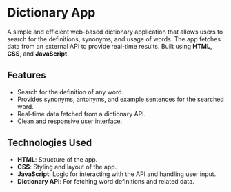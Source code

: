 # Dictionary App

A simple and efficient web-based dictionary application that allows users to search for the definitions, synonyms, and usage of words. The app fetches data from an external API to provide real-time results. Built using **HTML**, **CSS**, and **JavaScript**.

## Features

- Search for the definition of any word.
- Provides synonyms, antonyms, and example sentences for the searched word.
- Real-time data fetched from a dictionary API.
- Clean and responsive user interface.

## Technologies Used

- **HTML**: Structure of the app.
- **CSS**: Styling and layout of the app.
- **JavaScript**: Logic for interacting with the API and handling user input.
- **Dictionary API**: For fetching word definitions and related data.
